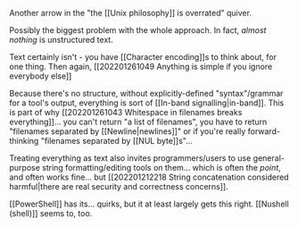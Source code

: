 Another arrow in the "the [[Unix philosophy]] is overrated" quiver.

Possibly the biggest problem with the whole approach. In fact, *almost nothing* is unstructured text.

Text certainly isn't - you have [[Character encoding]]s to think about, for one thing. Then again, [[202201261049 Anything is simple if you ignore everybody else]]

Because there's no structure, without explicitly-defined "syntax"/grammar for a tool's output, everything is sort of [[In-band signalling|in-band]]. This is part of why [[202201261043 Whitespace in filenames breaks everything]]... you can't return "a list of filenames", you have to return "filenames separated by [[Newline|newlines]]" or if you're really forward-thinking "filenames separated by [[NUL byte]]s"...

Treating everything as text also invites programmers/users to use general-purpose string formatting/editing tools on them... which is often the *point*, and often works fine... but [[202201212218 String concatenation considered harmful|there are real security and correctness concerns]].

[[PowerShell]] has its... quirks, but it at least largely gets this right. [[Nushell (shell)]] seems to, too.